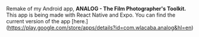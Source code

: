 Remake of my Android app, **ANALOG - The Film Photographer's Toolkit.** 
This app is being made with React Native and Expo.
You can find the current version of the app [here.] (https://play.google.com/store/apps/details?id=com.wlacaba.analog&hl=en)
